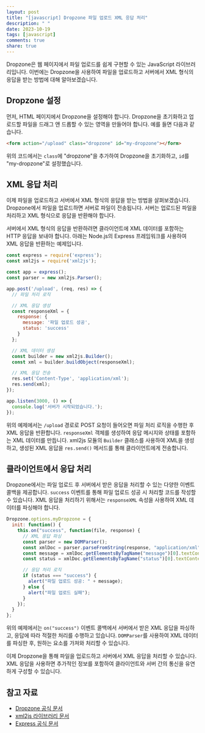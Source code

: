 ```yaml
---
layout: post
title: "[javascript] Dropzone 파일 업로드 XML 응답 처리"
description: " "
date: 2023-10-19
tags: [javascript]
comments: true
share: true
---
```


Dropzone은 웹 페이지에서 파일 업로드를 쉽게 구현할 수 있는 JavaScript 라이브러리입니다. 이번에는 Dropzone을 사용하여 파일을 업로드하고 서버에서 XML 형식의 응답을 받는 방법에 대해 알아보겠습니다.

## Dropzone 설정

먼저, HTML 페이지에서 Dropzone을 설정해야 합니다. Dropzone을 초기화하고 업로드할 파일을 드래그 앤 드롭할 수 있는 영역을 만들어야 합니다. 예를 들면 다음과 같습니다.

```html
<form action="/upload" class="dropzone" id="my-dropzone"></form>
```

위의 코드에서는 `class`에 "dropzone"을 추가하여 Dropzone을 초기화하고, `id`를 "my-dropzone"로 설정했습니다.

## XML 응답 처리

이제 파일을 업로드하고 서버에서 XML 형식의 응답을 받는 방법을 살펴보겠습니다. Dropzone에서 파일을 업로드하면 서버로 파일이 전송됩니다. 서버는 업로드된 파일을 처리하고 XML 형식으로 응답을 반환해야 합니다.

서버에서 XML 형식의 응답을 반환하려면 클라이언트에 XML 데이터를 포함하는 HTTP 응답을 보내야 합니다. 아래는 Node.js의 Express 프레임워크를 사용하여 XML 응답을 반환하는 예제입니다.

```javascript
const express = require('express');
const xml2js = require('xml2js');

const app = express();
const parser = new xml2js.Parser();

app.post('/upload', (req, res) => {
  // 파일 처리 로직

  // XML 응답 생성
  const responseXml = {
    response: {
      message: '파일 업로드 성공',
      status: 'success'
    }
  };

  // XML 데이터 생성
  const builder = new xml2js.Builder();
  const xml = builder.buildObject(responseXml);

  // XML 응답 전송
  res.set('Content-Type', 'application/xml');
  res.send(xml);
});

app.listen(3000, () => {
  console.log('서버가 시작되었습니다.');
});
```

위의 예제에서는 `/upload` 경로로 POST 요청이 들어오면 파일 처리 로직을 수행한 후 XML 응답을 반환합니다. `responseXml` 객체를 생성하여 응답 메시지와 상태를 포함하는 XML 데이터를 만듭니다. xml2js 모듈의 `Builder` 클래스를 사용하여 XML을 생성하고, 생성된 XML 응답을 `res.send()` 메서드를 통해 클라이언트에게 전송합니다.

## 클라이언트에서 응답 처리

Dropzone에서는 파일 업로드 후 서버에서 받은 응답을 처리할 수 있는 다양한 이벤트 콜백을 제공합니다. `success` 이벤트를 통해 파일 업로드 성공 시 처리할 코드를 작성할 수 있습니다. XML 응답을 처리하기 위해서는 `responseXML` 속성을 사용하여 XML 데이터를 파싱해야 합니다.

```javascript
Dropzone.options.myDropzone = {
  init: function() {
    this.on("success", function(file, response) {
      // XML 응답 파싱
      const parser = new DOMParser();
      const xmlDoc = parser.parseFromString(response, "application/xml");
      const message = xmlDoc.getElementsByTagName("message")[0].textContent;
      const status = xmlDoc.getElementsByTagName("status")[0].textContent;

      // 응답 처리 로직
      if (status === "success") {
        alert("파일 업로드 성공: " + message);
      } else {
        alert("파일 업로드 실패");
      }
    });
  }
};
```

위의 예제에서는 `on("success")` 이벤트 콜백에서 서버에서 받은 XML 응답을 파싱하고, 응답에 따라 적절한 처리를 수행하고 있습니다. `DOMParser`를 사용하여 XML 데이터를 파싱한 후, 원하는 요소를 가져와 처리할 수 있습니다.

이제 Dropzone을 통해 파일을 업로드하고 서버에서 XML 응답을 처리할 수 있습니다. XML 응답을 사용하면 추가적인 정보를 포함하여 클라이언트와 서버 간의 통신을 유연하게 구성할 수 있습니다.

## 참고 자료

- [Dropzone 공식 문서](https://www.dropzonejs.com/)
- [xml2js 라이브러리 문서](https://www.npmjs.com/package/xml2js)
- [Express 공식 문서](https://expressjs.com/)